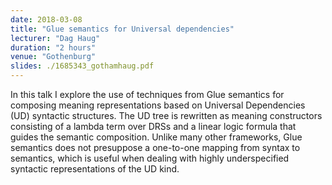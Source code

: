 ```yaml
---
date: 2018-03-08
title: "Glue semantics for Universal dependencies"
lecturer: "Dag Haug"
duration: "2 hours"
venue: "Gothenburg"
slides: ./1685343_gothamhaug.pdf
---
```




In this talk I explore the use of techniques from Glue semantics for composing meaning representations based on Universal Dependencies (UD) syntactic structures. The UD tree is rewritten as meaning constructors consisting of a lambda term over DRSs and a linear logic formula that guides the semantic composition. Unlike many other frameworks, Glue semantics does not presuppose a one-to-one mapping from syntax to semantics, which is useful when dealing with highly underspecified syntactic representations of the UD kind.

 


